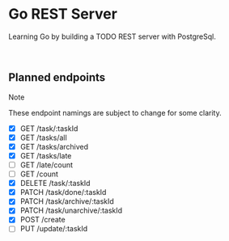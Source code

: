 # Go REST Server

Learning Go by building a TODO REST server with PostgreSql.

<br>

## Planned endpoints

> [!NOTE]
> These endpoint namings are subject to change for some clarity.

* [x] GET /task/:taskId
* [x] GET /tasks/all
* [x] GET /tasks/archived
* [x] GET /tasks/late
* [ ] GET /late/count
* [ ] GET /count
* [x] DELETE /task/:taskId
* [x] PATCH /task/done/:taskId
* [x] PATCH /task/archive/:taskId
* [x] PATCH /task/unarchive/:taskId
* [x] POST /create
* [ ] PUT /update/:taskId
